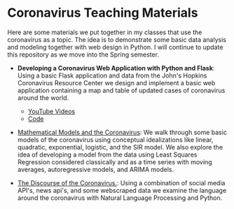 # Coronavirus Teaching Materials

Here are some materials we put together in my classes that use the coronavirus as a topic.  The idea is to demonstrate some basic data analysis and modeling together with web design in Python.  I will continue to update this repository as we move into the Spring semester.

- **Developing a Coronavirus Web Application with Python and Flask**: Using a basic Flask application and data from the John's Hopkins Coronavirus Resource Center we design and implement a basic web application containing a map and table of updated cases of coronavirus around the world.
  - [YouTube Videos](https://www.youtube.com/playlist?list=PLUCTTwyv9AdUQPb6ti9FVX9fmH-mXYkAO)
  - [Code](flask_app/)

- [Mathematical Models and the Coronavirus](): We walk through some basic models of the coronavirus using conceptual idealizations like linear, quadratic, exponential, logistic, and the SIR model. We also explore the idea of developing a model from the data using Least Squares Regression considered classically and as a time series with moving averages, autoregressive models, and ARIMA models.

- [The Discourse of the Coronavirus.](): Using a combination of social media API's, news api's, and some webscraped data we examine the language around the coronavirus with Natural Language Processing and Python.